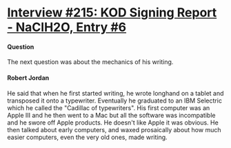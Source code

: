 # [Interview #215: KOD Signing Report - NaClH2O, Entry #6](https://www.theoryland.com/intvmain.php?i=215#6)

#### Question

The next question was about the mechanics of his writing.

#### Robert Jordan

He said that when he first started writing, he wrote longhand on a tablet and transposed it onto a typewriter. Eventually he graduated to an IBM Selectric which he called the "Cadillac of typewriters". His first computer was an Apple III and he then went to a Mac but all the software was incompatible and he swore off Apple products. He doesn't like Apple it was obvious. He then talked about early computers, and waxed prosaically about how much easier computers, even the very old ones, made writing.


